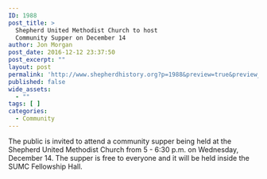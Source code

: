 ```yaml
---
ID: 1988
post_title: >
  Shepherd United Methodist Church to host
  Community Supper on December 14
author: Jon Morgan
post_date: 2016-12-12 23:37:50
post_excerpt: ""
layout: post
permalink: 'http://www.shepherdhistory.org?p=1988&preview=true&preview_id=1988'
published: false
wide_assets:
  - ""
tags: [ ]
categories:
  - Community
---
```

The public is invited to attend a community supper being held at the Shepherd United Methodist Church from 5 - 6:30 p.m. on Wednesday, December 14. The supper is free to everyone and it will be held inside the SUMC Fellowship Hall.